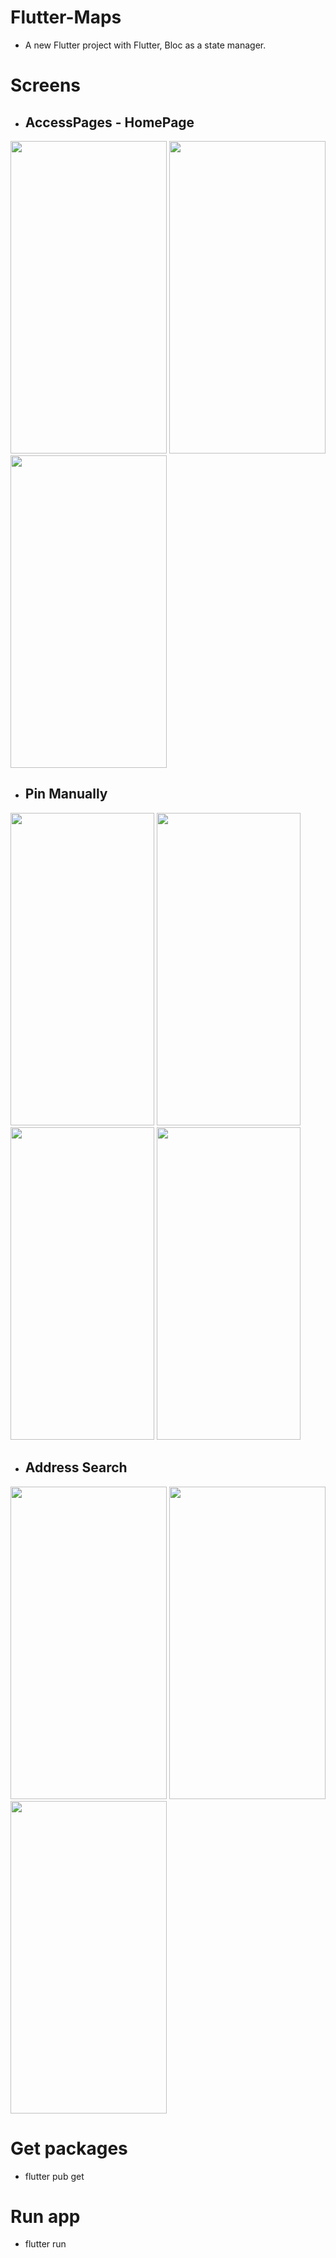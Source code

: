 # Flutter-Maps

- A new Flutter project with Flutter, Bloc as a state manager.

# Screens
- <h2>AccessPages - HomePage</h2>
<p>
<img src="https://i.ibb.co/FDGMQqn/Screenshot-1642987453.png" width="250" height="500">
<img src="https://i.ibb.co/SnkpbR6/Screenshot-1642987460.png" width="250" height="500">  
<img src="https://i.ibb.co/cyrcLHk/Screenshot-1642988036.png" width="250" height="500">
</p>


- <h2>Pin Manually</h2>
<p>
<img src="https://i.ibb.co/cyrcLHk/Screenshot-1642988036.png" width="230" height="500">
<img src="https://i.ibb.co/5hsd15Y/Screenshot-1642988046.png" width="230" height="500">
<img src="https://i.ibb.co/gj1fp5P/Screenshot-1642988063.png" width="230" height="500">
<img src="https://i.ibb.co/t2mbjZD/Screenshot-1642988105.png" width="230" height="500">
</p>


 - <h2>Address Search</h2>
<p>
<img src="https://i.ibb.co/cyrcLHk/Screenshot-1642988036.png" width="250" height="500">
<img src="https://i.ibb.co/18FYxtR/Screenshot-1642988077.png" width="250" height="500">
<img src="https://i.ibb.co/t2mbjZD/Screenshot-1642988105.png" width="250" height="500">
</p>

# Get packages

- flutter pub get

# Run app

- flutter run
